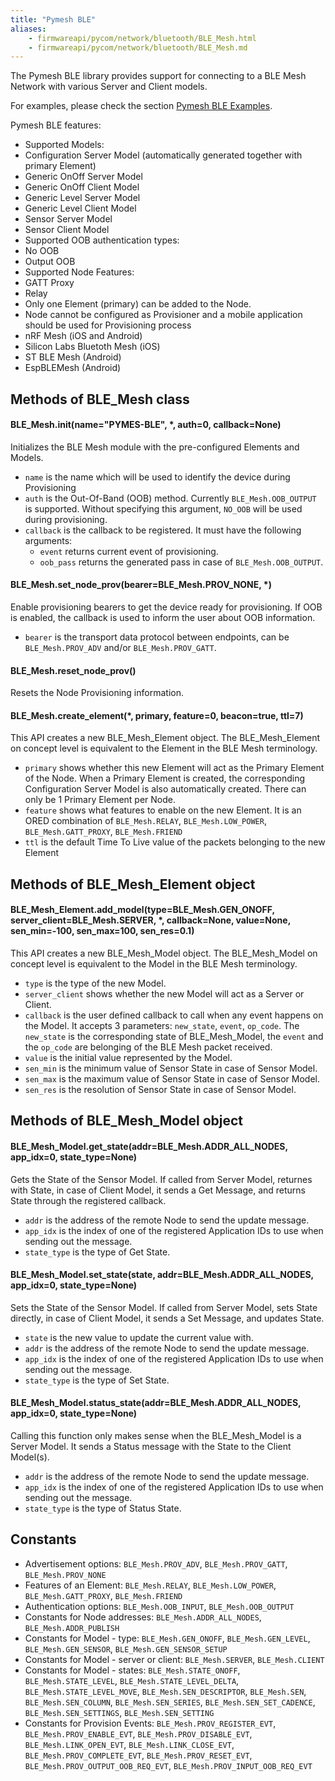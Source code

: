 ```yaml
---
title: "Pymesh BLE"
aliases:
    - firmwareapi/pycom/network/bluetooth/BLE_Mesh.html
    - firmwareapi/pycom/network/bluetooth/BLE_Mesh.md
---
```


The Pymesh BLE library provides support for connecting to a BLE Mesh Network with various Server and Client models.

For examples, please check the section [Pymesh BLE Examples](/tutorials/all/ble_mesh).

Pymesh BLE features:

* Supported Models:
 * Configuration Server Model (automatically generated together with primary Element)
 * Generic OnOff Server Model
 * Generic OnOff Client Model
 * Generic Level Server Model
 * Generic Level Client Model
 * Sensor Server Model
 * Sensor Client Model
* Supported OOB authentication types:
 * No OOB
 * Output OOB
* Supported Node Features:
 * GATT Proxy
 * Relay
* Only one Element (primary) can be added to the Node.
* Node cannot be configured as Provisioner and a mobile application should be used for Provisioning process
 * nRF Mesh (iOS and Android)
 * Silicon Labs Bluetoth Mesh (iOS)
 * ST BLE Mesh (Android)
 * EspBLEMesh (Android)


## Methods of BLE_Mesh class

#### BLE_Mesh.init(name="PYMES-BLE", *, auth=0, callback=None)

Initializes the BLE Mesh module with the pre-configured Elements and Models.

* `name` is the name which will be used to identify the device during Provisioning
* `auth` is the Out-Of-Band (OOB) method. Currently `BLE_Mesh.OOB_OUTPUT` is supported. Without specifying this argument, `NO_OOB` will be used during provisioning.
* `callback` is the callback to be registered. It must have the following arguments:
    * `event` returns current event of provisioning.
    * `oob_pass` returns the generated pass in case of `BLE_Mesh.OOB_OUTPUT`.

#### BLE_Mesh.set_node_prov(bearer=BLE_Mesh.PROV_NONE, *)

Enable provisioning bearers to get the device ready for provisioning. If OOB is enabled, the callback is used to inform the user about OOB information.

* `bearer` is the transport data protocol between endpoints, can be `BLE_Mesh.PROV_ADV` and/or `BLE_Mesh.PROV_GATT`.

#### BLE_Mesh.reset_node_prov()

Resets the Node Provisioning information.

#### BLE_Mesh.create_element(*, primary, feature=0, beacon=true, ttl=7)

This API creates a new BLE_Mesh_Element object. The BLE_Mesh_Element on concept level is equivalent to the Element in the BLE Mesh terminology.

* `primary` shows whether this new Element will act as the Primary Element of the Node. When a Primary Element is created, the corresponding Configuration Server Model is also automatically created. There can only be 1 Primary Element per Node.
* `feature` shows what features to enable on the new Element. It is an ORED combination of `BLE_Mesh.RELAY`, `BLE_Mesh.LOW_POWER`, `BLE_Mesh.GATT_PROXY`, `BLE_Mesh.FRIEND`
* `ttl` is the default Time To Live value of the packets belonging to the new Element

## Methods of BLE_Mesh_Element object

#### BLE_Mesh_Element.add_model(type=BLE_Mesh.GEN_ONOFF, server_client=BLE_Mesh.SERVER, *, callback=None, value=None, sen_min=-100, sen_max=100, sen_res=0.1)

This API creates a new BLE_Mesh_Model object. The BLE_Mesh_Model on concept level is equivalent to the Model in the BLE Mesh terminology.

* `type` is the type of the new Model.
* `server_client` shows whether the new Model will act as a Server or Client.
* `callback` is the user defined callback to call when any event happens on the Model. It accepts 3 parameters: `new_state`, `event`, `op_code`. The `new_state` is the corresponding state of BLE_Mesh_Model, the `event` and the `op_code` are belonging of the BLE Mesh packet received.
* `value` is the initial value represented by the Model.
* `sen_min` is the minimum value of Sensor State in case of Sensor Model.
* `sen_max` is the maximum value of Sensor State in case of Sensor Model.
* `sen_res` is the resolution of Sensor State in case of Sensor Model.

## Methods of BLE_Mesh_Model object

#### BLE_Mesh_Model.get_state(addr=BLE_Mesh.ADDR_ALL_NODES, app_idx=0, state_type=None)

Gets the State of the Sensor Model. If called from Server Model, returnes with State, in case of Client Model, it sends a Get Message, and returns State through the registered callback.

* `addr` is the address of the remote Node to send the update message.
* `app_idx` is the index of one of the registered Application IDs to use when sending out the message.
* `state_type` is the type of Get State.

#### BLE_Mesh_Model.set_state(state, addr=BLE_Mesh.ADDR_ALL_NODES, app_idx=0, state_type=None)

Sets the State of the Sensor Model. If called from Server Model, sets State directly, in case of Client Model, it sends a Set Message, and updates State.

* `state` is the new value to update the current value with.
* `addr` is the address of the remote Node to send the update message.
* `app_idx` is the index of one of the registered Application IDs to use when sending out the message.
* `state_type` is the type of Set State.

#### BLE_Mesh_Model.status_state(addr=BLE_Mesh.ADDR_ALL_NODES, app_idx=0, state_type=None)

Calling this function only makes sense when the BLE_Mesh_Model is a Server Model. It sends a Status message with the State to the Client Model(s).

* `addr` is the address of the remote Node to send the update message.
* `app_idx` is the index of one of the registered Application IDs to use when sending out the message.
* `state_type` is the type of Status State.

## Constants

* Advertisement options: `BLE_Mesh.PROV_ADV`, `BLE_Mesh.PROV_GATT`, `BLE_Mesh.PROV_NONE`
* Features of an Element: `BLE_Mesh.RELAY`, `BLE_Mesh.LOW_POWER`, `BLE_Mesh.GATT_PROXY`, `BLE_Mesh.FRIEND`
* Authentication options: `BLE_Mesh.OOB_INPUT`, `BLE_Mesh.OOB_OUTPUT`
* Constants for Node addresses: `BLE_Mesh.ADDR_ALL_NODES`, `BLE_Mesh.ADDR_PUBLISH`
* Constants for Model - type: `BLE_Mesh.GEN_ONOFF`, `BLE_Mesh.GEN_LEVEL`, `BLE_Mesh.GEN_SENSOR`, `BLE_Mesh.GEN_SENSOR_SETUP`
* Constants for Model - server or client: `BLE_Mesh.SERVER`, `BLE_Mesh.CLIENT`
* Constants for Model - states: `BLE_Mesh.STATE_ONOFF`, `BLE_Mesh.STATE_LEVEL`, `BLE_Mesh.STATE_LEVEL_DELTA`, `BLE_Mesh.STATE_LEVEL_MOVE`, `BLE_Mesh.SEN_DESCRIPTOR`, `BLE_Mesh.SEN`, `BLE_Mesh.SEN_COLUMN`, `BLE_Mesh.SEN_SERIES`, `BLE_Mesh.SEN_SET_CADENCE`, `BLE_Mesh.SEN_SETTINGS`, `BLE_Mesh.SEN_SETTING`
* Constants for Provision Events: `BLE_Mesh.PROV_REGISTER_EVT`, `BLE_Mesh.PROV_ENABLE_EVT`, `BLE_Mesh.PROV_DISABLE_EVT`, `BLE_Mesh.LINK_OPEN_EVT`, `BLE_Mesh.LINK_CLOSE_EVT`, `BLE_Mesh.PROV_COMPLETE_EVT`, `BLE_Mesh.PROV_RESET_EVT`, `BLE_Mesh.PROV_OUTPUT_OOB_REQ_EVT`, `BLE_Mesh.PROV_INPUT_OOB_REQ_EVT`
